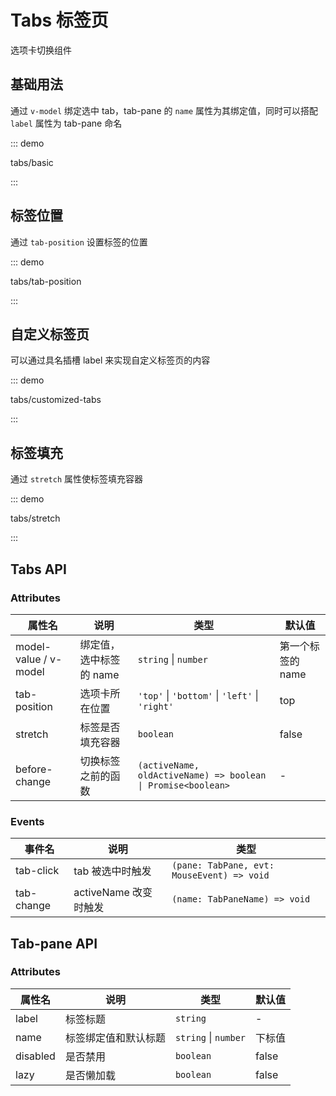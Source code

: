 # Tabs 标签页

选项卡切换组件

## 基础用法

通过 `v-model` 绑定选中 tab，tab-pane 的 `name` 属性为其绑定值，同时可以搭配 `label` 属性为 tab-pane 命名

::: demo

tabs/basic

:::

## 标签位置

通过 `tab-position` 设置标签的位置

::: demo

tabs/tab-position

:::

## 自定义标签页

可以通过具名插槽 label 来实现自定义标签页的内容

::: demo

tabs/customized-tabs

:::

## 标签填充

通过 `stretch` 属性使标签填充容器

::: demo

tabs/stretch

:::

## Tabs API

### Attributes

| 属性名                | 说明                    | 类型                                                          | 默认值            |
| --------------------- | ----------------------- | ------------------------------------------------------------- | ----------------- |
| model-value / v-model | 绑定值，选中标签的 name | `string` \| `number`                                          | 第一个标签的 name |
| tab-position          | 选项卡所在位置          | `'top'` \| `'bottom'` \| `'left'` \| `'right'`                | top               |
| stretch               | 标签是否填充容器        | `boolean`                                                     | false             |
| before-change         | 切换标签之前的函数      | `(activeName, oldActiveName) => boolean \| Promise<boolean> ` | -                 |

### Events

| 事件名     | 说明                  | 类型                                       |
| ---------- | --------------------- | ------------------------------------------ |
| tab-click  | tab 被选中时触发      | `(pane: TabPane, evt: MouseEvent) => void` |
| tab-change | activeName 改变时触发 | `(name: TabPaneName) => void`              |

## Tab-pane API

### Attributes

| 属性名   | 说明                 | 类型                 | 默认值 |
| -------- | -------------------- | -------------------- | ------ |
| label    | 标签标题             | `string`             | -      |
| name     | 标签绑定值和默认标题 | `string` \| `number` | 下标值 |
| disabled | 是否禁用             | `boolean`            | false  |
| lazy     | 是否懒加载           | `boolean`            | false  |

